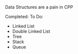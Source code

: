 Data Structures are a pain in CPP

Completed:
To Do:
* Linked List
* Double Linked List
* Tree
* Stack
* Queue